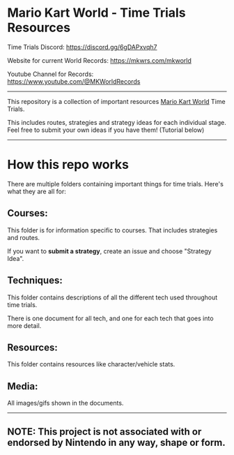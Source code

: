 # Mario Kart World - Time Trials Resources

Time Trials Discord: https://discord.gg/6gDAPxvqh7

Website for current World Records: https://mkwrs.com/mkworld

Youtube Channel for Records: https://www.youtube.com/@MKWorldRecords

---
This repository is a collection of important resources [Mario Kart World](https://en.wikipedia.com/wiki/Mario_Kart_World) Time Trials. 

This includes routes, strategies and strategy ideas for each individual stage. 
Feel free to submit your own ideas if you have them! (Tutorial below)

---
# How this repo works

There are multiple folders containing important things for time trials. Here's what they are all for:

## Courses: 
This folder is for information specific to courses. That includes strategies and routes.

If you want to **submit a strategy**, create an issue and choose "Strategy Idea".

## Techniques:
This folder contains descriptions of all the different tech used throughout time trials. 

There is one document for all tech, and one for each tech that goes into more detail.

## Resources:
This folder contains resources like character/vehicle stats.

## Media:
All images/gifs shown in the documents.

---
## NOTE: This project is not associated with or endorsed by Nintendo in any way, shape or form.
